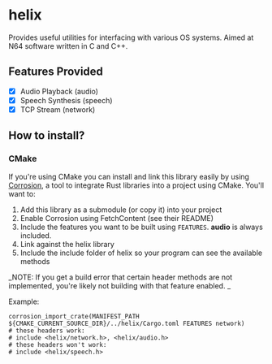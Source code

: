 # helix

Provides useful utilities for interfacing with various OS systems. Aimed at N64 software written in C and C++.

## Features Provided
- [x] Audio Playback (audio)
- [x] Speech Synthesis (speech)
- [x] TCP Stream (network)

## How to install?

### CMake
If you're using CMake you can install and link this library easily by using [Corrosion](), a tool to integrate Rust libraries into a project using CMake. You'll want to:

1. Add this library as a submodule (or copy it) into your project
2. Enable Corrosion using FetchContent (see their README)
3. Include the features you want to be built using `FEATURES`. **audio** is always included.
4. Link against the helix library
5. Include the include folder of helix so your program can see the available methods

_NOTE: If you get a build error that certain header methods are not implemented, you're likely not building with that feature enabled. _

Example:
```
corrosion_import_crate(MANIFEST_PATH ${CMAKE_CURRENT_SOURCE_DIR}/../helix/Cargo.toml FEATURES network)
# these headers work:
# include <helix/network.h>, <helix/audio.h>
# these headers won't work:
# include <helix/speech.h>
```
